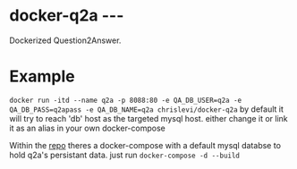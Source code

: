 # docker-q2a ---
Dockerized Question2Answer.

# Example 
`docker run -itd --name q2a -p 8088:80 -e QA_DB_USER=q2a -e QA_DB_PASS=q2apass -e QA_DB_NAME=q2a chrislevi/docker-q2a`
by default it will try to reach 'db' host as the targeted mysql host. either change it or link it as an alias in your own docker-compose

Within the [repo](https://github.com/Chrislevi/docker-q2a) theres a docker-compose with a default mysql databse to hold q2a's persistant data. just run `docker-compose -d --build`
